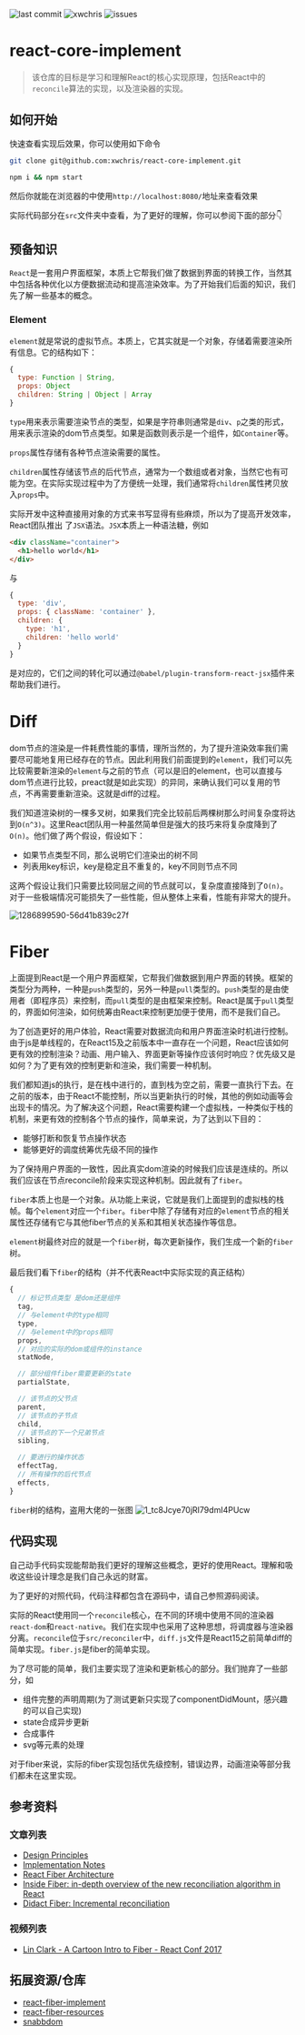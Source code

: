 ![last commit](https://img.shields.io/github/last-commit/xwchris/collection.svg?style=flat)
![xwchris](https://img.shields.io/maintenance/xwchris/2019.svg?style=flat)
![issues](https://img.shields.io/github/issues/xwchris/collection.svg?style=flat)

# react-core-implement

> 该仓库的目标是学习和理解React的核心实现原理，包括React中的`reconcile`算法的实现，以及渲染器的实现。

## 如何开始
快速查看实现后效果，你可以使用如下命令

```bash
git clone git@github.com:xwchris/react-core-implement.git

npm i && npm start
```

然后你就能在浏览器的中使用`http://localhost:8080/`地址来查看效果

实际代码部分在`src`文件夹中查看，为了更好的理解，你可以参阅下面的部分👇

## 预备知识
`React`是一套用户界面框架，本质上它帮我们做了数据到界面的转换工作，当然其中包括各种优化以方便数据流动和提高渲染效率。为了开始我们后面的知识，我们先了解一些基本的概念。

### Element
`element`就是常说的虚拟节点。本质上，它其实就是一个对象，存储着需要渲染所有信息。它的结构如下：

```javascript
{
  type: Function | String,
  props: Object
  children: String | Object | Array
}
```

`type`用来表示需要渲染节点的类型，如果是字符串则通常是`div`、`p`之类的形式，用来表示渲染的dom节点类型。如果是函数则表示是一个组件，如`Container`等。

`props`属性存储有各种节点渲染需要的属性。

`children`属性存储该节点的后代节点，通常为一个数组或者对象，当然它也有可能为空。在实际实现过程中为了方便统一处理，我们通常将`children`属性拷贝放入`props`中。

实际开发中这种直接用对象的方式来书写显得有些麻烦，所以为了提高开发效率，React团队推出 了`JSX`语法。`JSX`本质上一种语法糖，例如

```html
<div className="container">
  <h1>hello world</h1>
</div>
```

与

```javascript
{
  type: 'div',
  props: { className: 'container' },
  children: {
    type: 'h1',
    children: 'hello world'
  }
}
```

是对应的，它们之间的转化可以通过`@babel/plugin-transform-react-jsx`插件来帮助我们进行。

# Diff
dom节点的渲染是一件耗费性能的事情，理所当然的，为了提升渲染效率我们需要尽可能地复用已经存在的节点。因此利用我们前面提到的`element`，我们可以先比较需要新渲染的`element`与之前的节点（可以是旧的element，也可以直接与dom节点进行比较，preact就是如此实现）的异同，来确认我们可以复用的节点，不再需要重新渲染。这就是diff的过程。

我们知道渲染树的一棵多叉树，如果我们完全比较前后两棵树那么时间复杂度将达到`O(n^3)`。这里React团队用一种虽然简单但是强大的技巧来将复杂度降到了`O(n)`。他们做了两个假设，假设如下：

- 如果节点类型不同，那么说明它们渲染出的树不同
- 列表用key标识，key是稳定且不重复的，key不同则节点不同

这两个假设让我们只需要比较同层之间的节点就可以，复杂度直接降到了`O(n)`。对于一些极端情况可能损失了一些性能，但从整体上来看，性能有非常大的提升。

![1286899590-56d41b839c27f](https://user-images.githubusercontent.com/13817144/54080534-0819ab00-432d-11e9-992c-3e40860a53b7.png)

# Fiber
上面提到React是一个用户界面框架，它帮我们做数据到用户界面的转换。框架的类型分为两种，一种是`push`类型的，另外一种是`pull`类型的。`push`类型的是由使用者（即程序员）来控制，而`pull`类型的是由框架来控制。React是属于`pull`类型的，界面如何渲染，如何统筹由React来控制更加便于使用，而不是我们自己。

为了创造更好的用户体验，React需要对数据流向和用户界面渲染时机进行控制。由于js是单线程的，在React15及之前版本中一直存在一个问题，React应该如何更有效的控制渲染？动画、用户输入、界面更新等操作应该何时响应？优先级又是如何？为了更有效的控制更新和渲染，我们需要一种机制。

我们都知道js的执行，是在栈中进行的，直到栈为空之前，需要一直执行下去。在之前的版本，由于React不能控制，所以当更新执行的时候，其他的例如动画等会出现卡的情况。为了解决这个问题，React需要构建一个虚拟栈，一种类似于栈的机制，来更有效的控制各个节点的操作，简单来说，为了达到以下目的：

- 能够打断和恢复节点操作状态
- 能够更好的调度统筹优先级不同的操作

为了保持用户界面的一致性，因此真实dom渲染的时候我们应该是连续的。所以我们应该在节点reconcile阶段来实现这种机制。因此就有了`fiber`。

`fiber`本质上也是一个对象。从功能上来说，它就是我们上面提到的虚拟栈的栈帧。每个`element`对应一个`fiber`。`fiber`中除了存储有对应的`element`节点的相关属性还存储有它与其他fiber节点的关系和其相关状态操作等信息。

`element`树最终对应的就是一个`fiber`树，每次更新操作，我们生成一个新的`fiber`树。

最后我们看下`fiber`的结构（并不代表React中实际实现的真正结构）

```javascript
{
  // 标记节点类型 是dom还是组件
  tag,
  // 与element中的type相同
  type,
  // 与element中的props相同
  props,
  // 对应的实际的dom或组件的instance
  statNode,

  // 部分组件fiber需要更新的state
  partialState,

  // 该节点的父节点
  parent,
  // 该节点的子节点
  child,
  // 该节点的下一个兄弟节点
  sibling,

  // 要进行的操作状态
  effectTag,
  // 所有操作的后代节点
  effects,
}
```

`fiber`树的结构，盗用大佬的一张图
![1_tc8Jcye70jRI79dmI4PUcw](https://user-images.githubusercontent.com/13817144/54081431-e970df80-433f-11e9-9022-1b6474e2a3c1.png)

## 代码实现
自己动手代码实现能帮助我们更好的理解这些概念，更好的使用React。理解和吸收这些设计理念是我们自己永远的财富。

为了更好的对照代码，代码注释都包含在源码中，请自己参照源码阅读。

实际的React使用同一个`reconcile`核心，在不同的环境中使用不同的渲染器`react-dom`和`react-native`。我们在实现中也采用了这种思想，将调度器与渲染器分离。`reconcile`位于`src/reconciler`中，`diff.js`文件是React15之前简单diff的简单实现。`fiber.js`是fiber的简单实现。

为了尽可能的简单，我们主要实现了渲染和更新核心的部分。我们抛弃了一些部分，如

- 组件完整的声明周期(为了测试更新只实现了componentDidMount，感兴趣的可以自己实现)
- state合成异步更新
- 合成事件
- svg等元素的处理

对于fiber来说，实际的fiber实现包括优先级控制，错误边界，动画渲染等部分我们都未在这里实现。

## 参考资料

### 文章列表
- [Design Principles](https://reactjs.org/docs/design-principles.html)
- [Implementation Notes](https://reactjs.org/docs/implementation-notes.html)
- [React Fiber Architecture](https://github.com/acdlite/react-fiber-architecture)
- [Inside Fiber: in-depth overview of the new reconciliation algorithm in React](https://medium.com/react-in-depth/inside-fiber-in-depth-overview-of-the-new-reconciliation-algorithm-in-react-e1c04700ef6e)
- [Didact Fiber: Incremental reconciliation](https://engineering.hexacta.com/didact-fiber-incremental-reconciliation-b2fe028dcaec)

### 视频列表
- [Lin Clark - A Cartoon Intro to Fiber - React Conf 2017](https://www.youtube.com/watch?v=ZCuYPiUIONs)

## 拓展资源/仓库
- [react-fiber-implement](https://github.com/tranbathanhtung/react-fiber-implement)
- [react-fiber-resources](https://github.com/koba04/react-fiber-resources)
- [snabbdom](https://github.com/snabbdom/snabbdom)
